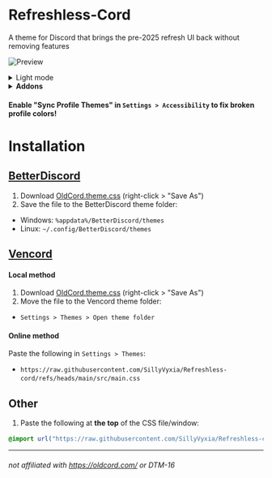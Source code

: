 # Refreshless-Cord

A theme for Discord that brings the pre-2025 refresh UI back without removing features

![Preview](https://raw.githubusercontent.com/milbits/oldcord/master/.github/preview.webp)

<details> <summary>Light mode</summary>

<img src=https://raw.githubusercontent.com/milbits/oldcord/master/.github/previewLight.webp>

Light theme is an afterthought, but its generally very usable

</details>

<details><summary><strong>Addons</strong></summary>

## By OldCord

These are usually included in oldcord.theme.css, so all you need to do is remove `/*` in the file for each addon you want to use

| Name                   | Preview                                                                                | CSS                                                                                |
| ---------------------- | ------------------------------------------------------------------------------------------ | ---------------------------------------------------------------------------------- |
| Old Plead Emoji        | ![Image](https://raw.githubusercontent.com/milbits/oldcord/master/.github/emojis.webp)     | `@import url("https://milbits.github.io/oldcord/src/components/oldEmojis.css");`   |
| Context Menu hover bg. | <img src=https://raw.githubusercontent.com/milbits/oldcord/master/.github/oldcontext.webp> | `@import url("https://milbits.github.io/oldcord/src/components/oldContext.css");`  |
| Show Profile Cosmetics (Light theme not supported for now) | ![Image](https://raw.githubusercontent.com/milbits/oldcord/master/.github/showeffects.webp)                                                           | `@import url("https://milbits.github.io/oldcord/src/components/showEffects.css");` |
| HeaderPresence | ![Image](https://github.com/user-attachments/assets/1a809f81-0d76-4146-ad25-941b4332bcbd)                                                           | https://betterdiscord.app/plugin/HeaderPresence |

If you use custom/quickcss, paste the CSS at the very top!

## 3rd party

| Name                                                                                                                                  | Description                                                 |
| ------------------------------------------------------------------------------------------------------------------------------------- | ----------------------------------------------------------- |
| [Vencord's NoMosaic plugin](https://vencord.dev/plugins/NoMosaic)                                                                     | Restores the old image layout                               |
| [Tanza3D & KingGamingYT's NoMosaic plugin (BetterDiscord)](https://github.com/KingGamingYT/discord-no-mosaic)                         | Restores the old image layout                               |
| [NoSuperReactions](https://github.com/xenrelle/Xens-BD-Dump/tree/main/plugins/NoSuperReactions)                                       | Removes super reactions                                     |
| [OldFileUpload](https://github.com/xenrelle/Xens-BD-Dump/tree/main/plugins/OldFileUpload)                                             | Open the file picker with just one click                    |
| [hide-nitro-upselling](https://github.com/D3SOX/complementary-discord-theme/blob/master/hide-nitro-upselling.betterdiscord.theme.css) | Hides nitro ads, could cause lag                            |
| [Icon Revert](https://github.com/davart154/Icon-Revert-2023/blob/main/2023%20Icon%20Revert.theme.css)                                 | Reverts all icons to pre-2023. Can cause huge lag (see #37) |

---

</details>

#### Enable "Sync Profile Themes" in `Settings > Accessibility` to fix broken profile colors!

# Installation

## [BetterDiscord](https://betterdiscord.app/)

1. Download [OldCord.theme.css](https://raw.githubusercontent.com/milbits/oldcord/main/OldCord.theme.css) (right-click > "Save As")
2. Save the file to the BetterDiscord theme folder:

- Windows: `%appdata%/BetterDiscord/themes`
- Linux: `~/.config/BetterDiscord/themes`

## [Vencord](https://github.com/Vendicated/Vencord)

#### Local method

1. Download [OldCord.theme.css](https://raw.githubusercontent.com/SillyVyxia/Refreshless-cord/refs/heads/main/OldCord.theme.css) (right-click > "Save As")
2. Move the file to the Vencord theme folder:

- `Settings > Themes > Open theme folder`

#### Online method

Paste the following in `Settings > Themes`:

- `https://raw.githubusercontent.com/SillyVyxia/Refreshless-cord/refs/heads/main/src/main.css`

## Other

1. Paste the following at **the top** of the CSS file/window:

```css
@import url("https://raw.githubusercontent.com/SillyVyxia/Refreshless-cord/refs/heads/main/src/main.css");
```
----

###### not affiliated with https://oldcord.com/ or DTM-16
